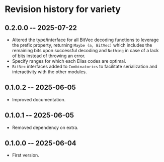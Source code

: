 # Revision history for variety

## 0.2.0.0 -- 2025-07-22

* Altered the type/interface for all BitVec decoding functions to
  leverage the prefix property, returning `Maybe (a, BitVec)` which
  includes the remaining bits upon successful decoding and `Nothing` in
  case of a lack of bits instead of throwing an error.
* Specify ranges for which each Elias codes are optimal.
* `BitVec` interfaces added to `Combinatorics` to facilitate
  serialization and interactivity with the other modules.

## 0.1.0.2 -- 2025-06-05

* Improved documentation.

## 0.1.0.1 -- 2025-06-05

* Removed dependency on extra.

## 0.1.0.0 -- 2025-06-04

* First version.

